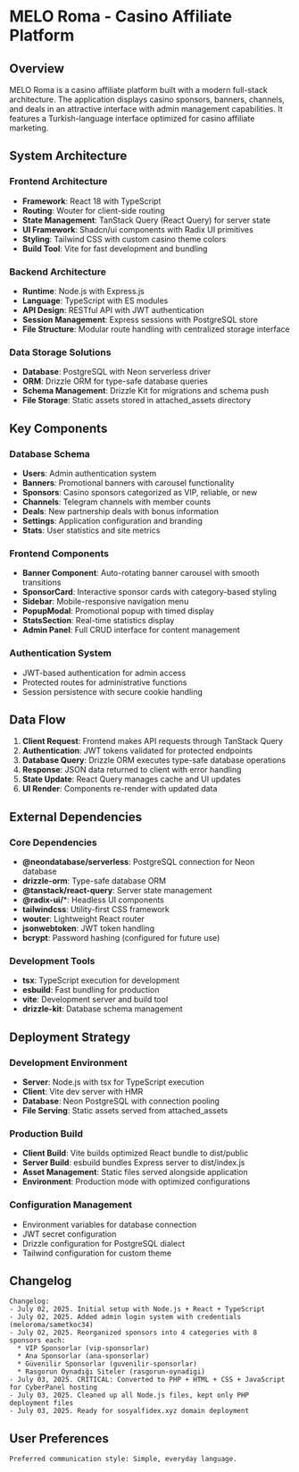 # MELO Roma - Casino Affiliate Platform

## Overview

MELO Roma is a casino affiliate platform built with a modern full-stack architecture. The application displays casino sponsors, banners, channels, and deals in an attractive interface with admin management capabilities. It features a Turkish-language interface optimized for casino affiliate marketing.

## System Architecture

### Frontend Architecture
- **Framework**: React 18 with TypeScript
- **Routing**: Wouter for client-side routing
- **State Management**: TanStack Query (React Query) for server state
- **UI Framework**: Shadcn/ui components with Radix UI primitives
- **Styling**: Tailwind CSS with custom casino theme colors
- **Build Tool**: Vite for fast development and bundling

### Backend Architecture
- **Runtime**: Node.js with Express.js
- **Language**: TypeScript with ES modules
- **API Design**: RESTful API with JWT authentication
- **Session Management**: Express sessions with PostgreSQL store
- **File Structure**: Modular route handling with centralized storage interface

### Data Storage Solutions
- **Database**: PostgreSQL with Neon serverless driver
- **ORM**: Drizzle ORM for type-safe database queries
- **Schema Management**: Drizzle Kit for migrations and schema push
- **File Storage**: Static assets stored in attached_assets directory

## Key Components

### Database Schema
- **Users**: Admin authentication system
- **Banners**: Promotional banners with carousel functionality
- **Sponsors**: Casino sponsors categorized as VIP, reliable, or new
- **Channels**: Telegram channels with member counts
- **Deals**: New partnership deals with bonus information
- **Settings**: Application configuration and branding
- **Stats**: User statistics and site metrics

### Frontend Components
- **Banner Component**: Auto-rotating banner carousel with smooth transitions
- **SponsorCard**: Interactive sponsor cards with category-based styling
- **Sidebar**: Mobile-responsive navigation menu
- **PopupModal**: Promotional popup with timed display
- **StatsSection**: Real-time statistics display
- **Admin Panel**: Full CRUD interface for content management

### Authentication System
- JWT-based authentication for admin access
- Protected routes for administrative functions
- Session persistence with secure cookie handling

## Data Flow

1. **Client Request**: Frontend makes API requests through TanStack Query
2. **Authentication**: JWT tokens validated for protected endpoints
3. **Database Query**: Drizzle ORM executes type-safe database operations
4. **Response**: JSON data returned to client with error handling
5. **State Update**: React Query manages cache and UI updates
6. **UI Render**: Components re-render with updated data

## External Dependencies

### Core Dependencies
- **@neondatabase/serverless**: PostgreSQL connection for Neon database
- **drizzle-orm**: Type-safe database ORM
- **@tanstack/react-query**: Server state management
- **@radix-ui/***: Headless UI components
- **tailwindcss**: Utility-first CSS framework
- **wouter**: Lightweight React router
- **jsonwebtoken**: JWT token handling
- **bcrypt**: Password hashing (configured for future use)

### Development Tools
- **tsx**: TypeScript execution for development
- **esbuild**: Fast bundling for production
- **vite**: Development server and build tool
- **drizzle-kit**: Database schema management

## Deployment Strategy

### Development Environment
- **Server**: Node.js with tsx for TypeScript execution
- **Client**: Vite dev server with HMR
- **Database**: Neon PostgreSQL with connection pooling
- **File Serving**: Static assets served from attached_assets

### Production Build
- **Client Build**: Vite builds optimized React bundle to dist/public
- **Server Build**: esbuild bundles Express server to dist/index.js
- **Asset Management**: Static files served alongside application
- **Environment**: Production mode with optimized configurations

### Configuration Management
- Environment variables for database connection
- JWT secret configuration
- Drizzle configuration for PostgreSQL dialect
- Tailwind configuration for custom theme

## Changelog
```
Changelog:
- July 02, 2025. Initial setup with Node.js + React + TypeScript
- July 02, 2025. Added admin login system with credentials (meloroma/sametkoc34)
- July 02, 2025. Reorganized sponsors into 4 categories with 8 sponsors each:
  * VIP Sponsorlar (vip-sponsorlar)
  * Ana Sponsorlar (ana-sponsorlar) 
  * Güvenilir Sponsorlar (guvenilir-sponsorlar)
  * Rasgorun Oynadığı Siteler (rasgorun-oynadigi)
- July 03, 2025. CRITICAL: Converted to PHP + HTML + CSS + JavaScript for CyberPanel hosting
- July 03, 2025. Cleaned up all Node.js files, kept only PHP deployment files
- July 03, 2025. Ready for sosyalfidex.xyz domain deployment
```

## User Preferences
```
Preferred communication style: Simple, everyday language.
```